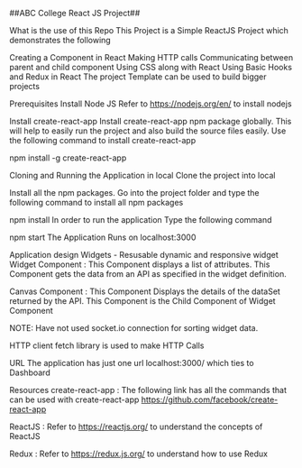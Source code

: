 ##ABC College React JS Project##

What is the use of this Repo
This Project is a Simple ReactJS Project which demonstrates the following

Creating a Component in React
Making HTTP calls
Communicating between parent and child component
Using CSS along with React
Using Basic Hooks and Redux in React
The project Template can be used to build bigger projects

Prerequisites
Install Node JS
Refer to https://nodejs.org/en/ to install nodejs

Install create-react-app
Install create-react-app npm package globally. This will help to easily run the project and also build the source files easily. Use the following command to install create-react-app

npm install -g create-react-app

Cloning and Running the Application in local
Clone the project into local

Install all the npm packages. Go into the project folder and type the following command to install all npm packages

npm install
In order to run the application Type the following command

npm start
The Application Runs on localhost:3000

Application design
Widgets - Resusable dynamic and responsive widget
Widget Component : This Component displays a list of attributes. This Component gets the data from an API as specified in the widget definition.

Canvas Component : This Component Displays the details of the dataSet returned by the API. This Component is the Child Component of Widget Component

NOTE: Have not used socket.io connection for sorting widget data.

HTTP client
fetch library is used to make HTTP Calls

URL
The application has just one url localhost:3000/ which ties to Dashboard

Resources
create-react-app : The following link has all the commands that can be used with create-react-app https://github.com/facebook/create-react-app

ReactJS : Refer to https://reactjs.org/ to understand the concepts of ReactJS

Redux : Refer to https://redux.js.org/ to understand how to use Redux
